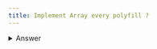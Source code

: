 ```yaml
---
title: Implement Array every polyfill ?
---
```


<details>
    <summary>Answer</summary>

```js
Array.prototype.everyImpl = function (callback) {
	for (let i = 0; i < this.length; i++) {
		if (!callback(this[i], i, this)) {
			return false
		}
	}
	return true
}
```

</details>
